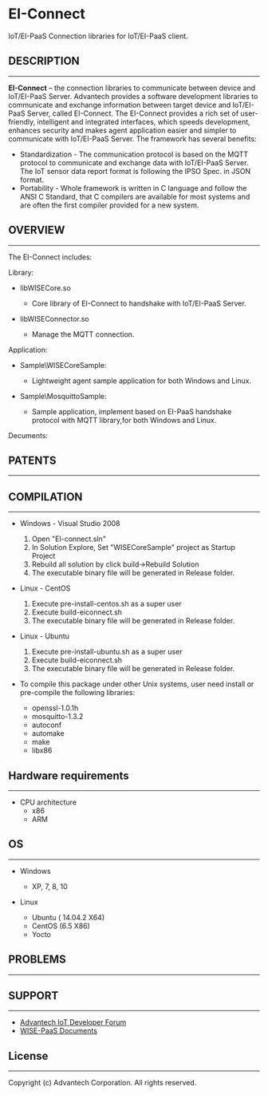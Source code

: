 # EI-Connect
IoT/EI-PaaS Connection libraries for IoT/EI-PaaS client.

## DESCRIPTION
----

**EI-Connect** – the connection libraries to communicate between device and IoT/EI-PaaS Server.
Advantech provides a software development libraries to communicate and exchange information between target device and IoT/EI-PaaS Server, called EI-Connect.
The EI-Connect provides a rich set of user-friendly, intelligent and integrated interfaces, which speeds development, enhances security and makes agent application easier and simpler to communicate with IoT/EI-PaaS Server.
The framework has several benefits:

* Standardization - The communication protocol is based on the MQTT protocol to communicate and exchange data with IoT/EI-PaaS Server. The IoT sensor data report format is following the IPSO Spec. in JSON format.
* Portability - Whole framework is written in C language and follow the ANSI C Standard, that C compilers are available for most systems and are often the first compiler provided for a new system.


## OVERVIEW
----

 The EI-Connect includes:
 
 Library:
  * libWISECore.so
  	- Core library of EI-Connect to handshake with IoT/EI-PaaS Server.
 
  * libWISEConnector.so
  	- Manage the MQTT connection.
	 
Application:     
  * Sample\WISECoreSample:
  	- Lightweight agent sample application for both Windows and Linux.

  * Sample\MosquittoSample:
  	- Sample application, implement based on EI-PaaS handshake protocol with MQTT library,for both Windows and Linux.
     
Decuments:
	 
## PATENTS
----

## COMPILATION
----
 * Windows - Visual Studio 2008 
   1. Open "EI-connect.sln"
   2. In Solution Explore, Set "WISECoreSample" project as Startup Project
   3. Rebuild all solution by click build->Rebuild Solution
   4. The executable binary file will be generated in Release folder. 
   
 * Linux - CentOS
   1. Execute pre-install-centos.sh as a super user 
   2. Execute build-eiconnect.sh
   3. The executable binary file will be generated in Release folder. 
   
 * Linux - Ubuntu
   1. Execute pre-install-ubuntu.sh as a super user 
   2. Execute build-eiconnect.sh
   3. The executable binary file will be generated in Release folder. 
  
 * To compile this package under other Unix systems, user need install or pre-compile the following libraries:
   - openssl-1.0.1h
   - mosquitto-1.3.2
   - autoconf
   - automake
   - make
   - libx86 
   
## Hardware requirements
----

* CPU architecture
  - x86
  - ARM
 
## OS
----

 * Windows
   - XP, 7, 8, 10

 * Linux
   - Ubuntu ( 14.04.2 X64)
   - CentOS (6.5 X86)
   - Yocto
 
## PROBLEMS
----

## SUPPORT
----

 * [Advantech IoT Developer Forum](http://iotforum.advantech.com/)
 * [WISE-PaaS Documents](http://wise-paas-documentation.docs.wise-paas.com/Documentation/#!index.md)
 
## License
----

Copyright (c) Advantech Corporation. All rights reserved.

